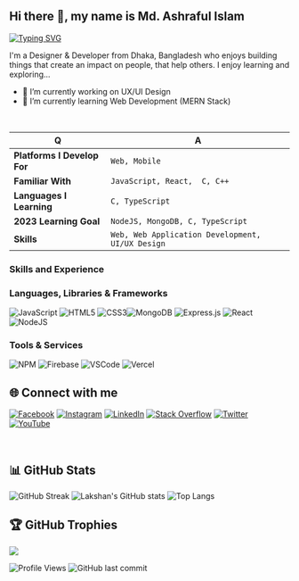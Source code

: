 ## Hi there 👋, my name is Md. Ashraful Islam

<div>

[![Typing SVG](https://readme-typing-svg.herokuapp.com?font=Fira+Code&size=25&pause=800&color=28F765&width=480&lines=Full+Stack+Developer;UI%2FUX+Designer)](https://git.io/typing-svg)

</div>

I'm a Designer & Developer from Dhaka, Bangladesh who enjoys building things that create an impact on people, that help others. I enjoy learning and exploring...

- 🔭 I’m currently working on UX/UI Design
- 🌱 I’m currently learning Web Development (MERN Stack)
<br />



<div>

| Q                           | A                                        |
| --------------------------- | ---------------------------------------- |
| **Platforms I Develop For** | `Web, Mobile`                       |
| **Familiar With**           | `JavaScript, React,  C, C++` |
| **Languages I Learning**    | `C, TypeScript`                                |
| **2023 Learning Goal**      | `NodeJS, MongoDB, C, TypeScript`                                |
| **Skills**                  | `Web, Web Application Development, UI/UX Design `     |

</div>

### Skills and Experience

### Languages, Libraries & Frameworks

![JavaScript](https://img.shields.io/badge/javascript-%23323330.svg?style=for-the-badge&logo=javascript&logoColor=%23F7DF1E)   ![HTML5](https://img.shields.io/badge/html5-%23E34F26.svg?style=for-the-badge&logo=html5&logoColor=white) ![CSS3](https://img.shields.io/badge/css3-%231572B6.svg?style=for-the-badge&logo=css3&logoColor=white)![MongoDB](https://img.shields.io/badge/MongoDB-%234ea94b.svg?style=for-the-badge&logo=mongodb&logoColor=white) ![Express.js](https://img.shields.io/badge/express.js-%23404d59.svg?style=for-the-badge&logo=express&logoColor=%2361DAFB) ![React](https://img.shields.io/badge/react-%2320232a.svg?style=for-the-badge&logo=react&logoColor=%2361DAFB) ![NodeJS](https://img.shields.io/badge/node.js-6DA55F?style=for-the-badge&logo=node.js&logoColor=white) 
<br />

### Tools & Services

![NPM](https://img.shields.io/badge/NPM-%23000000.svg?style=for-the-badge&logo=npm&logoColor=white) ![Firebase](https://img.shields.io/badge/firebase-%23039BE5.svg?style=for-the-badge&logo=firebase)   ![VSCode](https://img.shields.io/badge/VSCode-0078D4?style=for-the-badge&logo=visual%20studio%20code&logoColor=white) ![Vercel](https://img.shields.io/badge/Vercel-000000?style=for-the-badge&logo=vercel&logoColor=white)


## 🌐 Connect with me
[![Facebook](https://img.shields.io/badge/Facebook-%231877F2.svg?logo=Facebook&logoColor=white&style=for-the-badge)](https://facebook.com/ashrafulislamakash.1232) 
[![Instagram](https://img.shields.io/badge/Instagram-%23E4405F.svg?logo=Instagram&logoColor=white&style=for-the-badge)](https://instagram.com/ashrafulislam1232) 
[![LinkedIn](https://img.shields.io/badge/LinkedIn-%230077B5.svg?logo=linkedin&logoColor=white&style=for-the-badge)](https://linkedin.com/in/ashraful-islam-akash)
[![Stack Overflow](https://img.shields.io/badge/-Stackoverflow-FE7A16?logo=stack-overflow&logoColor=white&style=for-the-badge)](https://stackoverflow.com/users/14891689/md-ashraful-islam)
[![Twitter](https://img.shields.io/badge/Twitter-%231DA1F2.svg?logo=Twitter&logoColor=white&style=for-the-badge)](https://twitter.com/ashrafulislamakash)
[![YouTube](https://img.shields.io/badge/YouTube-%23FF0000.svg?logo=YouTube&logoColor=white&style=for-the-badge)](https://www.youtube.com/@YouTubeVai) 

<br />


## 📊 GitHub Stats

<div >
  
![GitHub Streak](http://github-readme-streak-stats.herokuapp.com?user=ashrafulislamakash&theme=chartreuse-dark&hide_border=true&date_format=M%20j%5B%2C%20Y%5D) ![Lakshan's GitHub stats](https://github-readme-stats.vercel.app/api?username=ashrafulislamakash&theme=chartreuse-dark&hide_border=true&show_icons=true) ![Top Langs](https://github-readme-stats.vercel.app/api/top-langs/?username=ashrafulislamakash&layout=compact&hide_border=true&theme=chartreuse-dark)

 </div>

 ## 🏆 GitHub Trophies
![](https://github-profile-trophy.vercel.app/?username=ashrafulislamakash&theme=discord&no-frame=true&no-bg=true&margin-w=4)





<!-- Status -->
![Profile Views](https://komarev.com/ghpvc/?username=ashrafulislamakash)
![GitHub last commit](https://img.shields.io/github/last-commit/ashrafulislamakash/ashrafulislamakash)
